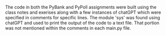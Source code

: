 The code in both the PyBank and PyPoll assignments were built using the class notes and exerises along with a few instances of chatGPT which were specified in comments for specific lines. The module 'sys' was found using chatGPT and used to print the output of the code to a text file. That portion was not mentioned within the comments in each main.py file. 
